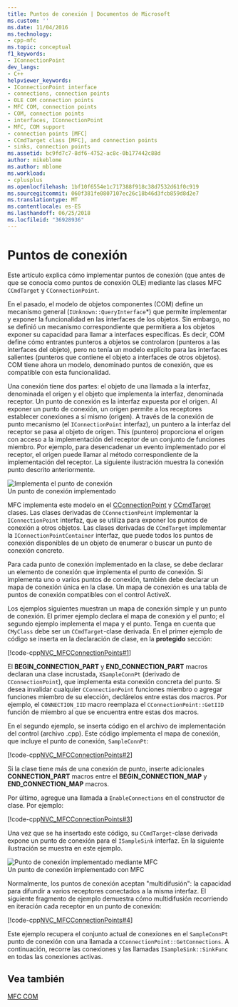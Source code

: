 ```yaml
---
title: Puntos de conexión | Documentos de Microsoft
ms.custom: ''
ms.date: 11/04/2016
ms.technology:
- cpp-mfc
ms.topic: conceptual
f1_keywords:
- IConnectionPoint
dev_langs:
- C++
helpviewer_keywords:
- IConnectionPoint interface
- connections, connection points
- OLE COM connection points
- MFC COM, connection points
- COM, connection points
- interfaces, IConnectionPoint
- MFC, COM support
- connection points [MFC]
- CCmdTarget class [MFC], and connection points
- sinks, connection points
ms.assetid: bc9fd7c7-8df6-4752-ac8c-0b177442c88d
author: mikeblome
ms.author: mblome
ms.workload:
- cplusplus
ms.openlocfilehash: 1bf10f6554e1c717388f918c38d7532d61f0c919
ms.sourcegitcommit: 060f381fe0807107ec26c18b46d3fcb859d8d2e7
ms.translationtype: MT
ms.contentlocale: es-ES
ms.lasthandoff: 06/25/2018
ms.locfileid: "36928936"
---
```

# <a name="connection-points"></a>Puntos de conexión
Este artículo explica cómo implementar puntos de conexión (que antes de que se conocía como puntos de conexión OLE) mediante las clases MFC `CCmdTarget` y `CConnectionPoint`.  
  
 En el pasado, el modelo de objetos componentes (COM) define un mecanismo general (`IUnknown::QueryInterface`*) que permite implementar y exponer la funcionalidad en las interfaces de los objetos. Sin embargo, no se definió un mecanismo correspondiente que permitiera a los objetos exponer su capacidad para llamar a interfaces específicas. Es decir, COM define cómo entrantes punteros a objetos se controlaron (punteros a las interfaces del objeto), pero no tenía un modelo explícito para las interfaces salientes (punteros que contiene el objeto a interfaces de otros objetos). COM tiene ahora un modelo, denominado puntos de conexión, que es compatible con esta funcionalidad.  
  
 Una conexión tiene dos partes: el objeto de una llamada a la interfaz, denominada el origen y el objeto que implementa la interfaz, denominada receptor. Un punto de conexión es la interfaz expuesta por el origen. Al exponer un punto de conexión, un origen permite a los receptores establecer conexiones a sí mismo (origen). A través de la conexión de punto mecanismo (el `IConnectionPoint` interfaz), un puntero a la interfaz del receptor se pasa al objeto de origen. This (puntero) proporciona el origen con acceso a la implementación del receptor de un conjunto de funciones miembro. Por ejemplo, para desencadenar un evento implementado por el receptor, el origen puede llamar al método correspondiente de la implementación del receptor. La siguiente ilustración muestra la conexión punto descrito anteriormente.  
  
 ![Implementa el punto de conexión](../mfc/media/vc37lh1.gif "vc37lh1")  
Un punto de conexión implementado  
  
 MFC implementa este modelo en el [CConnectionPoint](../mfc/reference/cconnectionpoint-class.md) y [CCmdTarget](../mfc/reference/ccmdtarget-class.md) clases. Las clases derivadas de `CConnectionPoint` implementar la `IConnectionPoint` interfaz, que se utiliza para exponer los puntos de conexión a otros objetos. Las clases derivadas de `CCmdTarget` implementar la `IConnectionPointContainer` interfaz, que puede todos los puntos de conexión disponibles de un objeto de enumerar o buscar un punto de conexión concreto.  
  
 Para cada punto de conexión implementado en la clase, se debe declarar un elemento de conexión que implementa el punto de conexión. Si implementa uno o varios puntos de conexión, también debe declarar un mapa de conexión única en la clase. Un mapa de conexión es una tabla de puntos de conexión compatibles con el control ActiveX.  
  
 Los ejemplos siguientes muestran un mapa de conexión simple y un punto de conexión. El primer ejemplo declara el mapa de conexión y el punto; el segundo ejemplo implementa el mapa y el punto. Tenga en cuenta que `CMyClass` debe ser un `CCmdTarget`-clase derivada. En el primer ejemplo de código se inserta en la declaración de clase, en la **protegido** sección:  
  
 [!code-cpp[NVC_MFCConnectionPoints#1](../mfc/codesnippet/cpp/connection-points_1.h)]  
  
 El **BEGIN_CONNECTION_PART** y **END_CONNECTION_PART** macros declaran una clase incrustada, `XSampleConnPt` (derivado de `CConnectionPoint`), que implementa esta conexión concreta del punto. Si desea invalidar cualquier `CConnectionPoint` funciones miembro o agregar funciones miembro de su elección, declárelos entre estas dos macros. Por ejemplo, el `CONNECTION_IID` macro reemplaza el `CConnectionPoint::GetIID` función de miembro al que se encuentra entre estas dos macros.  
  
 En el segundo ejemplo, se inserta código en el archivo de implementación del control (archivo .cpp). Este código implementa el mapa de conexión, que incluye el punto de conexión, `SampleConnPt`:  
  
 [!code-cpp[NVC_MFCConnectionPoints#2](../mfc/codesnippet/cpp/connection-points_2.cpp)]  
  
 Si la clase tiene más de una conexión de punto, inserte adicionales **CONNECTION_PART** macros entre el **BEGIN_CONNECTION_MAP** y **END_CONNECTION_MAP** macros.  
  
 Por último, agregue una llamada a `EnableConnections` en el constructor de clase. Por ejemplo:  
  
 [!code-cpp[NVC_MFCConnectionPoints#3](../mfc/codesnippet/cpp/connection-points_3.cpp)]  
  
 Una vez que se ha insertado este código, su `CCmdTarget`-clase derivada expone un punto de conexión para el `ISampleSink` interfaz. En la siguiente ilustración se muestra en este ejemplo.  
  
 ![Punto de conexión implementado mediante MFC](../mfc/media/vc37lh2.gif "vc37lh2")  
Un punto de conexión implementado con MFC  
  
 Normalmente, los puntos de conexión aceptan "multidifusión": la capacidad para difundir a varios receptores conectados a la misma interfaz. El siguiente fragmento de ejemplo demuestra cómo multidifusión recorriendo en iteración cada receptor en un punto de conexión:  
  
 [!code-cpp[NVC_MFCConnectionPoints#4](../mfc/codesnippet/cpp/connection-points_4.cpp)]  
  
 Este ejemplo recupera el conjunto actual de conexiones en el `SampleConnPt` punto de conexión con una llamada a `CConnectionPoint::GetConnections`. A continuación, recorre las conexiones y las llamadas `ISampleSink::SinkFunc` en todas las conexiones activas.  
  
## <a name="see-also"></a>Vea también  
 [MFC COM](../mfc/mfc-com.md)

